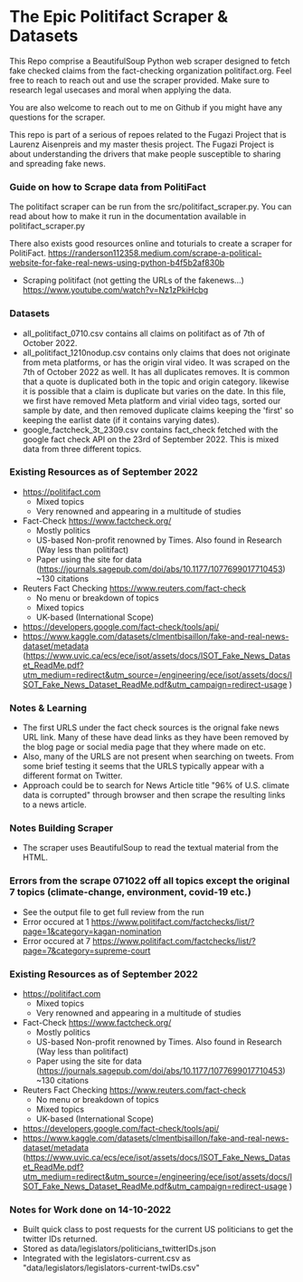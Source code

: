 #  The Epic Politifact Scraper & Datasets

This Repo comprise a BeautifulSoup Python web scraper designed to fetch fake checked claims from the fact-checking organization politifact.org. Feel free to reach to reach out and use the scraper provided. Make sure to research legal usecases and moral when applying the data.

You are also welcome to reach out to me on Github if you  might have any questions for the scraper.

This repo is part of a serious of repoes related to the Fugazi Project that is Laurenz Aisenpreis and my master thesis project. The Fugazi Project is about understanding the drivers that make people susceptible to sharing and spreading fake news. 

### Guide on how to Scrape data from PolitiFact

The politifact scraper can be run from the src/politifact_scraper.py. You can read about how to make it run in the documentation available in politifact_scraper.py

There also exists good resources online and toturials to create a scraper for PolitiFact. https://randerson112358.medium.com/scrape-a-political-website-for-fake-real-news-using-python-b4f5b2af830b
+ Scraping politifact (not getting the URLs of the fakenews...) https://www.youtube.com/watch?v=Nz1zPkiHcbg



### Datasets

+ all_politifact_0710.csv contains all claims on politifact as of 7th of October 2022.
+ all_politifact_1210nodup.csv contains only claims that does not originate from meta platforms, or has the origin viral video. It was scraped on the 7th of October 2022 as well. It has all duplicates removes. It is common that a quote is duplicated both in the topic and origin category. likewise it is possible that a claim is duplicate but varies on the date. In this file, we first have removed Meta platform and virial video tags, sorted our sample by date, and then removed duplicate claims keeping the 'first' so keeping the earlist date (if it contains varying dates).
+ google_factcheck_3t_2309.csv contains fact_check fetched with the google fact check API on the 23rd of September 2022. This is mixed data from three different topics.



### Existing Resources as of September 2022

+ https://politifact.com
    - Mixed topics
    - Very renowned and appearing in a multitude of studies
+ Fact-Check https://www.factcheck.org/
    - Mostly politics
    - US-based Non-profit renowned by Times. Also found in Research (Way less than politifact)
    - Paper using the site for data (https://journals.sagepub.com/doi/abs/10.1177/1077699017710453) ~130 citations
+ Reuters Fact Checking https://www.reuters.com/fact-check
    - No menu or breakdown of topics
    - Mixed topics
    - UK-based (International Scope)  
+ https://developers.google.com/fact-check/tools/api/
+ https://www.kaggle.com/datasets/clmentbisaillon/fake-and-real-news-dataset/metadata (https://www.uvic.ca/ecs/ece/isot/assets/docs/ISOT_Fake_News_Dataset_ReadMe.pdf?utm_medium=redirect&utm_source=/engineering/ece/isot/assets/docs/ISOT_Fake_News_Dataset_ReadMe.pdf&utm_campaign=redirect-usage
)

### Notes & Learning

+ The first URLS under the fact check sources is the orignal fake news URL link. Many of these have dead links as they have been removed by the blog page or social media page that they where made on etc. 
+ Also, many of the URLS are not present when searching on tweets. From some brief testing it seems that the URLS typically appear with a different format on Twitter.
+ Approach could be to search for News Article title "96% of U.S. climate data is corrupted" through browser and then scrape the resulting links to a news article.



### Notes Building Scraper 
+ The scraper uses BeautifulSoup to read the textual material from the HTML.




### Errors from the scrape 071022 off all topics except the original 7 topics (climate-change, environment, covid-19 etc.)

+ See the output file to get full review from the run
+ Error occured at 1 https://www.politifact.com/factchecks/list/?page=1&category=kagan-nomination
+ Error occured at 7 https://www.politifact.com/factchecks/list/?page=7&category=supreme-court



### Existing Resources as of September 2022

+ https://politifact.com
    - Mixed topics
    - Very renowned and appearing in a multitude of studies
+ Fact-Check https://www.factcheck.org/
    - Mostly politics
    - US-based Non-profit renowned by Times. Also found in Research (Way less than politifact)
    - Paper using the site for data (https://journals.sagepub.com/doi/abs/10.1177/1077699017710453) ~130 citations
+ Reuters Fact Checking https://www.reuters.com/fact-check
    - No menu or breakdown of topics
    - Mixed topics
    - UK-based (International Scope)  
+ https://developers.google.com/fact-check/tools/api/
+ https://www.kaggle.com/datasets/clmentbisaillon/fake-and-real-news-dataset/metadata (https://www.uvic.ca/ecs/ece/isot/assets/docs/ISOT_Fake_News_Dataset_ReadMe.pdf?utm_medium=redirect&utm_source=/engineering/ece/isot/assets/docs/ISOT_Fake_News_Dataset_ReadMe.pdf&utm_campaign=redirect-usage
)



### Notes for Work done on 14-10-2022

- Built quick class to post requests for the current US politicians to get the twitter IDs returned.
- Stored as data/legislators/politicians_twitterIDs.json
- Integrated with the legislators-current.csv as "data/legislators/legislators-current-twIDs.csv"